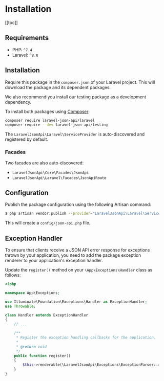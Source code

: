 # Installation

[[toc]]

## Requirements

- PHP: `^7.4`
- Laravel: `^8.0`

## Installation

Require this package in the `composer.json` of your Laravel project.
This will download the package and its dependent packages.

We also recommend you install our testing package as a development
dependency.

To install both packages using [Composer](https://getcomposer.org):

```bash
composer require laravel-json-api/laravel
composer require --dev laravel-json-api/testing
```

The `LaravelJsonApi\Laravel\ServiceProvider` is auto-discovered and registered
by default.

### Facades

Two facades are also auto-discovered:

- `LaravelJsonApi\Core\Facades\JsonApi`
- `LaravelJsonApi\Laravel\Facades\JsonApiRoute`

## Configuration

Publish the package configuration using the following Artisan command:

```bash
$ php artisan vendor:publish --provider="LaravelJsonApi\Laravel\ServiceProvider"
```

This will create a `config/json-api.php` file.

## Exception Handler

To ensure that clients receive a JSON API error response for exceptions
thrown by your application, you need to add the package exception renderer
to your application's exception handler.

Update the `register()` method on your `\App\Exceptions\Handler` class
as follows:

```php
<?php

namespace App\Exceptions;

use Illuminate\Foundation\Exceptions\Handler as ExceptionHandler;
use Throwable;

class Handler extends ExceptionHandler
{
    // ...

    /**
     * Register the exception handling callbacks for the application.
     *
     * @return void
     */
    public function register()
    {
        $this->renderable(\LaravelJsonApi\Exceptions\ExceptionParser::renderer());
    }
}
```
